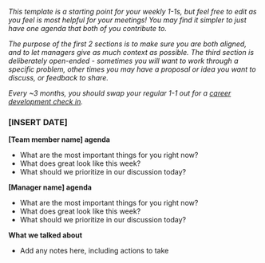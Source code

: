 _This template is a starting point for your weekly 1-1s, but feel free to edit as you feel is most helpful for your meetings! You may find it simpler to just have one agenda that both of you contribute to._

_The purpose of the first 2 sections is to make sure you are both aligned, and to let managers give as much context as possible. The third section is deliberately open-ended - sometimes you will want to work through a specific problem, other times you may have a proposal or idea you want to discuss, or feedback to share._

_Every ~3 months, you should swap your regular 1-1 out for a [career development check in](https://github.com/PostHog/meta/blob/main/.github/1-1-TEMPLATES/quarterly-1-1-career-checkin.md)._

### [INSERT DATE]

**[Team member name] agenda**

- What are the most important things for you right now?
- What does great look like this week?
- What should we prioritize in our discussion today?
  
**[Manager name] agenda**

- What are the most important things for you right now?
- What does great look like this week?
- What should we prioritize in our discussion today?

**What we talked about**

- Add any notes here, including actions to take
